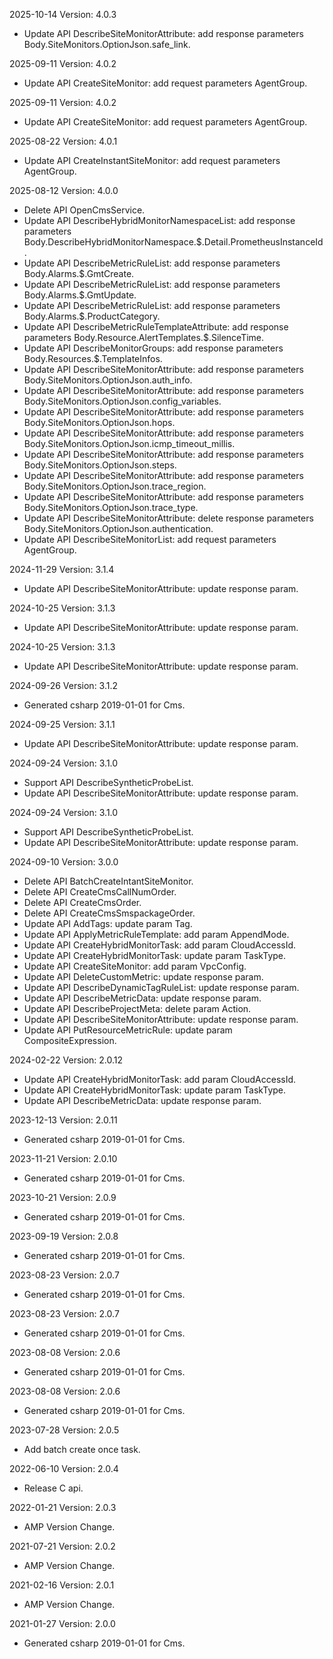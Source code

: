 2025-10-14 Version: 4.0.3
- Update API DescribeSiteMonitorAttribute: add response parameters Body.SiteMonitors.OptionJson.safe_link.


2025-09-11 Version: 4.0.2
- Update API CreateSiteMonitor: add request parameters AgentGroup.


2025-09-11 Version: 4.0.2
- Update API CreateSiteMonitor: add request parameters AgentGroup.


2025-08-22 Version: 4.0.1
- Update API CreateInstantSiteMonitor: add request parameters AgentGroup.


2025-08-12 Version: 4.0.0
- Delete API OpenCmsService.
- Update API DescribeHybridMonitorNamespaceList: add response parameters Body.DescribeHybridMonitorNamespace.$.Detail.PrometheusInstanceId.
- Update API DescribeMetricRuleList: add response parameters Body.Alarms.$.GmtCreate.
- Update API DescribeMetricRuleList: add response parameters Body.Alarms.$.GmtUpdate.
- Update API DescribeMetricRuleList: add response parameters Body.Alarms.$.ProductCategory.
- Update API DescribeMetricRuleTemplateAttribute: add response parameters Body.Resource.AlertTemplates.$.SilenceTime.
- Update API DescribeMonitorGroups: add response parameters Body.Resources.$.TemplateInfos.
- Update API DescribeSiteMonitorAttribute: add response parameters Body.SiteMonitors.OptionJson.auth_info.
- Update API DescribeSiteMonitorAttribute: add response parameters Body.SiteMonitors.OptionJson.config_variables.
- Update API DescribeSiteMonitorAttribute: add response parameters Body.SiteMonitors.OptionJson.hops.
- Update API DescribeSiteMonitorAttribute: add response parameters Body.SiteMonitors.OptionJson.icmp_timeout_millis.
- Update API DescribeSiteMonitorAttribute: add response parameters Body.SiteMonitors.OptionJson.steps.
- Update API DescribeSiteMonitorAttribute: add response parameters Body.SiteMonitors.OptionJson.trace_region.
- Update API DescribeSiteMonitorAttribute: add response parameters Body.SiteMonitors.OptionJson.trace_type.
- Update API DescribeSiteMonitorAttribute: delete response parameters Body.SiteMonitors.OptionJson.authentication.
- Update API DescribeSiteMonitorList: add request parameters AgentGroup.


2024-11-29 Version: 3.1.4
- Update API DescribeSiteMonitorAttribute: update response param.


2024-10-25 Version: 3.1.3
- Update API DescribeSiteMonitorAttribute: update response param.


2024-10-25 Version: 3.1.3
- Update API DescribeSiteMonitorAttribute: update response param.


2024-09-26 Version: 3.1.2
- Generated csharp 2019-01-01 for Cms.

2024-09-25 Version: 3.1.1
- Update API DescribeSiteMonitorAttribute: update response param.


2024-09-24 Version: 3.1.0
- Support API DescribeSyntheticProbeList.
- Update API DescribeSiteMonitorAttribute: update response param.


2024-09-24 Version: 3.1.0
- Support API DescribeSyntheticProbeList.
- Update API DescribeSiteMonitorAttribute: update response param.


2024-09-10 Version: 3.0.0
- Delete API BatchCreateIntantSiteMonitor.
- Delete API CreateCmsCallNumOrder.
- Delete API CreateCmsOrder.
- Delete API CreateCmsSmspackageOrder.
- Update API AddTags: update param Tag.
- Update API ApplyMetricRuleTemplate: add param AppendMode.
- Update API CreateHybridMonitorTask: add param CloudAccessId.
- Update API CreateHybridMonitorTask: update param TaskType.
- Update API CreateSiteMonitor: add param VpcConfig.
- Update API DeleteCustomMetric: update response param.
- Update API DescribeDynamicTagRuleList: update response param.
- Update API DescribeMetricData: update response param.
- Update API DescribeProjectMeta: delete param Action.
- Update API DescribeSiteMonitorAttribute: update response param.
- Update API PutResourceMetricRule: update param CompositeExpression.


2024-02-22 Version: 2.0.12
- Update API CreateHybridMonitorTask: add param CloudAccessId.
- Update API CreateHybridMonitorTask: update param TaskType.
- Update API DescribeMetricData: update response param.


2023-12-13 Version: 2.0.11
- Generated csharp 2019-01-01 for Cms.

2023-11-21 Version: 2.0.10
- Generated csharp 2019-01-01 for Cms.

2023-10-21 Version: 2.0.9
- Generated csharp 2019-01-01 for Cms.

2023-09-19 Version: 2.0.8
- Generated csharp 2019-01-01 for Cms.

2023-08-23 Version: 2.0.7
- Generated csharp 2019-01-01 for Cms.

2023-08-23 Version: 2.0.7
- Generated csharp 2019-01-01 for Cms.

2023-08-08 Version: 2.0.6
- Generated csharp 2019-01-01 for Cms.

2023-08-08 Version: 2.0.6
- Generated csharp 2019-01-01 for Cms.

2023-07-28 Version: 2.0.5
- Add batch create once task.

2022-06-10 Version: 2.0.4
- Release C api.

2022-01-21 Version: 2.0.3
- AMP Version Change.

2021-07-21 Version: 2.0.2
- AMP Version Change.

2021-02-16 Version: 2.0.1
- AMP Version Change.

2021-01-27 Version: 2.0.0
- Generated csharp 2019-01-01 for Cms.

